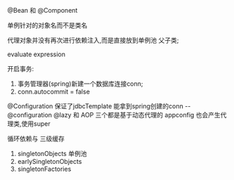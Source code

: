 @Bean 和 @Component

单例针对的对象名而不是类名

代理对象并没有再次进行依赖注入,而是直接放到单例池
父子类;  

evaluate expression 

开启事务:
1. 事务管理器(spring)新建一个数据库连接conn;
2. conn.autocommit = false  

@Configuration 保证了jdbcTemplate 能拿到spring创建的conn
-- @configuration   @lazy  和  AOP 三个都是基于动态代理的
appconfig 也会产生代理类,使用super

循环依赖与 三级缓存
1. singletonObjects  单例池
2. earlySingletonObjects
3. singletonFactories

